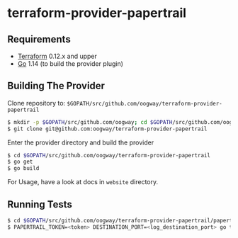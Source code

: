# terraform-provider-papertrail

Requirements
------------

-	[Terraform](https://www.terraform.io/downloads.html) 0.12.x and upper
-	[Go](https://golang.org/doc/install) 1.14 (to build the provider plugin)

Building The Provider
---------------------

Clone repository to: `$GOPATH/src/github.com/oogway/terraform-provider-papertrail`

```sh
$ mkdir -p $GOPATH/src/github.com/oogway; cd $GOPATH/src/github.com/oogway
$ git clone git@github.com:oogway/terraform-provider-papertrail
```

Enter the provider directory and build the provider

```sh
$ cd $GOPATH/src/github.com/oogway/terraform-provider-papertrail
$ go get
$ go build
```

For Usage, have a look at docs in `website` directory.

Running Tests
-------------
```sh
$ cd $GOPATH/src/github.com/oogway/terraform-provider-papertrail/papertrail
$ PAPERTRAIL_TOKEN=<token> DESTINATION_PORT=<log_destination_port> go tests -v
```
